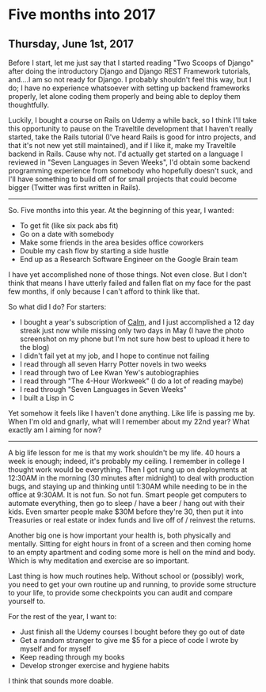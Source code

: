 # Five months into 2017

## Thursday, June 1st, 2017

Before I start, let me just say that I started reading "Two Scoops of Django" after doing the introductory Django and Django REST Framework tutorials, and....I am so not ready for Django. I probably shouldn't feel this way, but I do; I have no experience whatsoever with setting up backend frameworks properly, let alone coding them properly and being able to deploy them thoughtfully.

Luckily, I bought a course on Rails on Udemy a while back, so I think I'll take this opportunity to pause on the Traveltile development that I haven't really started, take the Rails tutorial (I've heard Rails is good for intro projects, and that it's not new yet still maintained), and if I like it, make my Traveltile backend in Rails. Cause why not. I'd actually get started on a language I reviewed in "Seven Languages in Seven Weeks", I'd obtain some backend programming experience from somebody who hopefully doesn't suck, and I'll have something to build off of for small projects that could become bigger (Twitter was first written in Rails).

***

So. Five months into this year. At the beginning of this year, I wanted:
- To get fit (like six pack abs fit)
- Go on a date with somebody
- Make some friends in the area besides office coworkers
- Double my cash flow by starting a side hustle
- End up as a Research Software Engineer on the Google Brain team

I have yet accomplished none of those things. Not even close. But I don't think that means I have utterly failed and fallen flat on my face for the past few months, if only because I can't afford to think like that.

So what did I do? For starters:
- I bought a year's subscription of [Calm](https://www.calm.com/), and I just accomplished a 12 day streak just now while missing only two days in May (I have the photo screenshot on my phone but I'm not sure how best to upload it here to the blog)
- I didn't fail yet at my job, and I hope to continue not failing
- I read through all seven Harry Potter novels in two weeks
- I read through two of Lee Kwan Yew's autobiographies
- I read through "The 4-Hour Workweek" (I do a lot of reading maybe)
- I read through "Seven Languages in Seven Weeks"
- I built a Lisp in C

Yet somehow it feels like I haven't done anything. Like life is passing me by. When I'm old and gnarly, what will I remember about my 22nd year? What exactly am I aiming for now?

***

A big life lesson for me is that my work shouldn't be my life. 40 hours a week is enough; indeed, it's probably my ceiling. I remember in college I thought work would be everything. Then I got rung up on deployments at 12:30AM in the morning (30 minutes after midnight) to deal with production bugs, and staying up and thinking until 1:30AM while needing to be in the office at 9:30AM. It is not fun. So not fun. Smart people get computers to automate everything, then go to sleep / have a beer / hang out with their kids. Even smarter people make $30M before they're 30, then put it into Treasuries or real estate or index funds and live off of / reinvest the returns.

Another big one is how important your health is, both physically and mentally. Sitting for eight hours in front of a screen and then coming home to an empty apartment and coding some more is hell on the mind and body. Which is why meditation and exercise are so important.

Last thing is how much routines help. Without school or (possibly) work, you need to get your own routine up and running, to provide some structure to your life, to provide some checkpoints you can audit and compare yourself to.

For the rest of the year, I want to:
- Just finish all the Udemy courses I bought before they go out of date
- Get a random stranger to give me $5 for a piece of code I wrote by myself and for myself
- Keep reading through my books
- Develop stronger exercise and hygiene habits

I think that sounds more doable.
